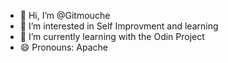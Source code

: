 - 👋 Hi, I’m @Gitmouche
- 👀 I’m interested in Self Improvment and learning 
- 🌱 I’m currently learning with the Odin Project
- 😄 Pronouns: Apache 

<!---
Gitmouche/Gitmouche is a ✨ special ✨ repository because its `README.md` (this file) appears on your GitHub profile.
You can click the Preview link to take a look at your changes.
--->
